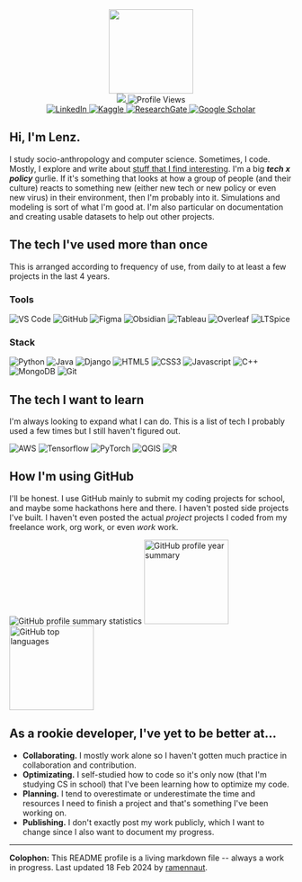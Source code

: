 <!-- Header GIF -->
<div id="header" align="center">
  <img src="https://res.cloudinary.com/practicaldev/image/fetch/s--jbblUf9N--/c_limit%2Cf_auto%2Cfl_progressive%2Cq_66%2Cw_880/https://dev-to-uploads.s3.amazonaws.com/uploads/articles/twxlvixc93j8vmm4zp53.gif" width="150"/>
</div>

<!-- Profile views -->
<div id="views" align="center">
    <a href="https://www.lenz.wiki/">
        <img src="https://img.shields.io/badge/digital_garden-lenz.wiki-informational?style=for-the-badge&color=9999FF&logoColor=white">
    </a>
    <img src="https://komarev.com/ghpvc/?username=ramennaut&label=views_counter&style=for-the-badge&color=FF69B4" alt="Profile Views"/>
</div>

<!-- Socials -->
<div id="socials" align="center">
    <a href="https://www.linkedin.com/in/llenzl/">
        <img src="https://img.shields.io/badge/LinkedIn-0077B5?style=for-the-badge&logo=linkedin&logoColor=white" alt="LinkedIn"/>
    </a>
    <a href="https://www.kaggle.com/ramennaut">
        <img src="https://img.shields.io/badge/Kaggle-20BEFF?style=for-the-badge&logo=Kaggle&logoColor=white" alt="Kaggle"/>
    </a>
    <a href="https://www.researchgate.net/profile/Jan-Llenzl-Dagohoy">
        <img src="https://img.shields.io/badge/Research_Gate-00CCBB.svg?&style=for-the-badge&logo=ResearchGate&logoColor=white" alt="ResearchGate"/>
    </a>
    <a href="https://scholar.google.com/citations?user=ni9r0QgAAAAJ&hl=en">
        <img src="https://img.shields.io/badge/Google_Scholar-4285F4?style=for-the-badge&logo=google-scholar&logoColor=white" alt="Google Scholar"/>
    </a>
</div>

<!-- About -->
## Hi, I'm Lenz.
I study socio-anthropology and computer science. Sometimes, I code. Mostly, I explore and write about [stuff that I find interesting](https://www.lenz.wiki/now/). I'm a big **_tech x policy_** gurlie. If it's something that looks at how a group of people (and their culture) reacts to something new (either new tech or new policy or even new virus) in their environment, then I'm probably into it. Simulations and modeling is sort of what I'm good at. I'm also particular on documentation and creating usable datasets to help out other projects.

<!-- Tech -->
## The tech I've used more than once
This is arranged according to frequency of use, from daily to at least a few projects in the last 4 years.

### Tools
<div id="tools">
    <img src="https://img.shields.io/badge/VSCode-0078D4?style=for-the-badge&logo=visual%20studio%20code&logoColor=white" alt="VS Code">
    <img src="https://img.shields.io/badge/GitHub-100000?style=for-the-badge&logo=github&logoColor=white" alt="GitHub">
    <img src="https://img.shields.io/badge/Figma-F24E1E?style=for-the-badge&logo=figma&logoColor=white" alt="Figma">
    <img src="https://img.shields.io/badge/Obsidian-483699?style=for-the-badge&logo=Obsidian&logoColor=white" alt="Obsidian">
    <img src="https://img.shields.io/badge/Tableau-E97627?style=for-the-badge&logo=Tableau&logoColor=white" alt="Tableau">
    <img src="https://img.shields.io/badge/Overleaf-47A141?style=for-the-badge&logo=Overleaf&logoColor=white" alt="Overleaf">
    <img src="https://img.shields.io/badge/LTspice-900028?style=for-the-badge&logo=ltspice&logoColor=white" alt="LTSpice">
</div>

### Stack
<div id="stack">
    <img src="https://img.shields.io/badge/Python-FFD43B?style=for-the-badge&logo=python&logoColor=blue" alt="Python">
    <img src="https://img.shields.io/badge/Java-ED1D25?style=for-the-badge&logoColor=white" alt="Java">
    <img src="https://img.shields.io/badge/Django-092E20?style=for-the-badge&logo=django&logoColor=green" alt="Django">
    <img src="https://img.shields.io/badge/HTML5-E34F26?style=for-the-badge&logo=html5&logoColor=white" alt="HTML5">
    <img src="https://img.shields.io/badge/CSS3-1572B6?style=for-the-badge&logo=css3&logoColor=white" alt="CSS3">
    <img src="https://img.shields.io/badge/JavaScript-323330?style=for-the-badge&logo=javascript&logoColor=F7DF1E" alt="Javascript">
    <img src="https://img.shields.io/badge/C%2B%2B-00599C?style=for-the-badge&logo=c%2B%2B&logoColor=white" alt="C++">
    <img src="https://img.shields.io/badge/MongoDB-4EA94B?style=for-the-badge&logo=mongodb&logoColor=white" alt="MongoDB">
    <img src="https://img.shields.io/badge/GIT-E44C30?style=for-the-badge&logo=git&logoColor=white" alt="Git">
</div>

## The tech I want to learn
I'm always looking to expand what I can do. This is a list of tech I probably used a few times but I still haven't figured out.
<div id="study">
    <img src="https://img.shields.io/badge/Amazon_AWS-FF9900?style=for-the-badge&logo=amazonaws&logoColor=white" alt="AWS">
    <img src="https://img.shields.io/badge/TensorFlow-FF6F00?style=for-the-badge&logo=TensorFlow&logoColor=white" alt="Tensorflow">
    <img src="https://img.shields.io/badge/PyTorch-EE4C2C?style=for-the-badge&logo=pytorch&logoColor=white" alt="PyTorch">
    <img src="https://img.shields.io/badge/QGIS-589632?style=for-the-badge&logo=qgis&logoColor=white" alt="QGIS">
    <img src="https://img.shields.io/badge/R-276DC3?style=for-the-badge&logo=r&logoColor=white" alt="R">
</div>


<!-- GitHub Stats -->
## How I'm using GitHub
I'll be honest. I use GitHub mainly to submit my coding projects for school, and maybe some hackathons here and there. I haven't posted side projects I've built. I haven't even posted the actual *project* projects I coded from my freelance work, org work, or even *work* work.
<div id="stats">
    <img src="http://github-profile-summary-cards.vercel.app/api/cards/profile-details?username=ramennaut&theme=dracula" alt="GitHub profile summary statistics">
    <img src="http://github-profile-summary-cards.vercel.app/api/cards/stats?username=ramennaut&theme=dracula" alt="GitHub profile year summary" height="150px">
    <img src="https://github-readme-stats.vercel.app/api/top-langs/?username=ramennaut&layout=compact&theme=dracula" alt="GitHub top languages" height="150px">
</div>

## As a rookie developer, I've yet to be better at...
- **Collaborating.** I mostly work alone so I haven't gotten much practice in collaboration and contribution.
- **Optimizating.** I self-studied how to code so it's only now (that I'm studying CS in school) that I've been learning how to optimize my code.
- **Planning.** I tend to overestimate or underestimate the time and resources I need to finish a project and that's something I've been working on.
- **Publishing.** I don't exactly post my work publicly, which I want to change since I also want to document my progress.

---
**Colophon:** This README profile is a living markdown file -- always a work in progress. Last updated 18 Feb 2024 by <a href="https://github.com/ramennaut">ramennaut</a>.
